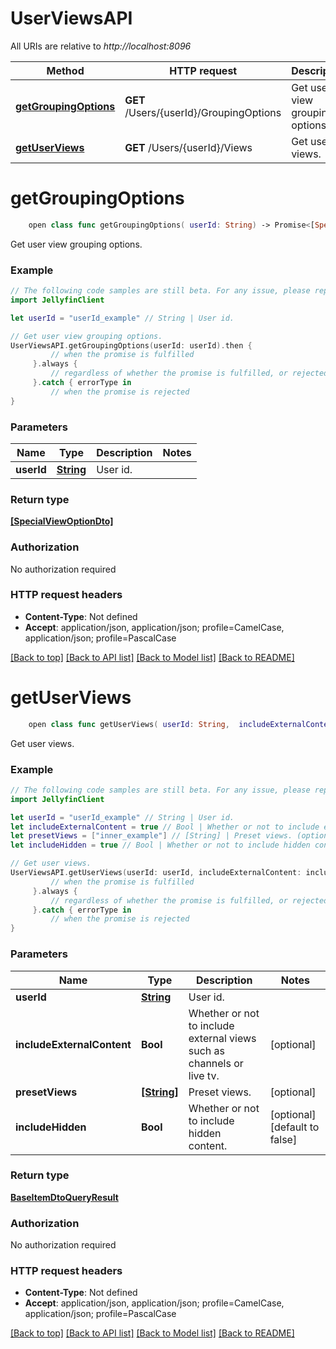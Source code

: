 # UserViewsAPI

All URIs are relative to *http://localhost:8096*

Method | HTTP request | Description
------------- | ------------- | -------------
[**getGroupingOptions**](UserViewsAPI.md#getgroupingoptions) | **GET** /Users/{userId}/GroupingOptions | Get user view grouping options.
[**getUserViews**](UserViewsAPI.md#getuserviews) | **GET** /Users/{userId}/Views | Get user views.


# **getGroupingOptions**
```swift
    open class func getGroupingOptions( userId: String) -> Promise<[SpecialViewOptionDto]>
```

Get user view grouping options.

### Example 
```swift
// The following code samples are still beta. For any issue, please report via http://github.com/OpenAPITools/openapi-generator/issues/new
import JellyfinClient

let userId = "userId_example" // String | User id.

// Get user view grouping options.
UserViewsAPI.getGroupingOptions(userId: userId).then {
         // when the promise is fulfilled
     }.always {
         // regardless of whether the promise is fulfilled, or rejected
     }.catch { errorType in
         // when the promise is rejected
}
```

### Parameters

Name | Type | Description  | Notes
------------- | ------------- | ------------- | -------------
 **userId** | [**String**](.md) | User id. | 

### Return type

[**[SpecialViewOptionDto]**](SpecialViewOptionDto.md)

### Authorization

No authorization required

### HTTP request headers

 - **Content-Type**: Not defined
 - **Accept**: application/json, application/json; profile=CamelCase, application/json; profile=PascalCase

[[Back to top]](#) [[Back to API list]](../README.md#documentation-for-api-endpoints) [[Back to Model list]](../README.md#documentation-for-models) [[Back to README]](../README.md)

# **getUserViews**
```swift
    open class func getUserViews( userId: String,  includeExternalContent: Bool? = nil,  presetViews: [String]? = nil,  includeHidden: Bool? = nil) -> Promise<BaseItemDtoQueryResult>
```

Get user views.

### Example 
```swift
// The following code samples are still beta. For any issue, please report via http://github.com/OpenAPITools/openapi-generator/issues/new
import JellyfinClient

let userId = "userId_example" // String | User id.
let includeExternalContent = true // Bool | Whether or not to include external views such as channels or live tv. (optional)
let presetViews = ["inner_example"] // [String] | Preset views. (optional)
let includeHidden = true // Bool | Whether or not to include hidden content. (optional) (default to false)

// Get user views.
UserViewsAPI.getUserViews(userId: userId, includeExternalContent: includeExternalContent, presetViews: presetViews, includeHidden: includeHidden).then {
         // when the promise is fulfilled
     }.always {
         // regardless of whether the promise is fulfilled, or rejected
     }.catch { errorType in
         // when the promise is rejected
}
```

### Parameters

Name | Type | Description  | Notes
------------- | ------------- | ------------- | -------------
 **userId** | [**String**](.md) | User id. | 
 **includeExternalContent** | **Bool** | Whether or not to include external views such as channels or live tv. | [optional] 
 **presetViews** | [**[String]**](String.md) | Preset views. | [optional] 
 **includeHidden** | **Bool** | Whether or not to include hidden content. | [optional] [default to false]

### Return type

[**BaseItemDtoQueryResult**](BaseItemDtoQueryResult.md)

### Authorization

No authorization required

### HTTP request headers

 - **Content-Type**: Not defined
 - **Accept**: application/json, application/json; profile=CamelCase, application/json; profile=PascalCase

[[Back to top]](#) [[Back to API list]](../README.md#documentation-for-api-endpoints) [[Back to Model list]](../README.md#documentation-for-models) [[Back to README]](../README.md)

